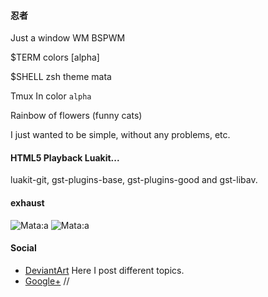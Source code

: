 #### 忍者
Just a window WM BSPWM

$TERM colors [alpha]

$SHELL zsh theme mata

Tmux In color `alpha`

Rainbow of flowers (funny cats)

I just wanted to be simple, without any problems, etc.﻿

#### HTML5 Playback Luakit...
luakit-git, gst-plugins-base, gst-plugins-good and gst-libav.

#### exhaust
![Mata:a](https://github.com/appath/dotfiles/blob/master/bspwm_mata/VirtualBox_5555_24_07_2017_10_44_27.png)
![Mata:a](https://github.com/appath/dotfiles/blob/master/bspwm_mata/VirtualBox_5555_24_07_2017_10_44_27.png)

#### Social
* [DeviantArt](http://boris241.deviantart.com/) Here I post different topics.
* [Google+](https://plus.google.com/u/0/106782122945207734872) //
